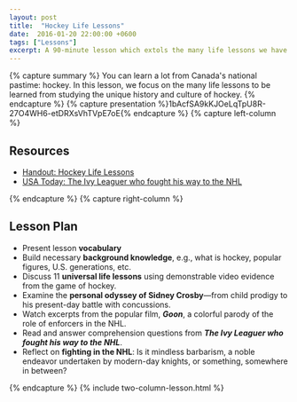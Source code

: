 ```yaml
---
layout: post
title:  "Hockey Life Lessons"
date:  2016-01-20 22:00:00 +0600
tags: ["Lessons"]
excerpt: A 90-minute lesson which extols the many life lessons we have to learn from the game of hockey
---
```

{% capture summary %}
You can learn a lot from Canada's national pastime: hockey.  In this lesson, we focus on the many life lessons to be learned from studying the unique history and culture of hockey.
{% endcapture %}
{% capture presentation %}1bAcfSA9kKJOeLqTpU8R-27O4WH6-etDRXsVhTVpE7oE{% endcapture %}
{% capture left-column %}
## Resources
<ul class="fa-ul">
   <li><i class="fa fa-file-pdf-o"></i><a href="http://static.colestock.com/Hockey_Life_Lessons_Handout.pdf" target="_blank" title="Handout: Hockey Life Lessons">Handout: Hockey Life Lessons</a></li>
   <li><i class="fa fa-external-link"></i><a href="http://usat.ly/1u2fNko" title="USA Today: The Ivy Leaguer who fought his way to the NHL | For The Win">USA Today: The Ivy Leaguer who fought his way to the NHL</a></li>
</ul>
{% endcapture %}
{% capture right-column %}
<div class="panel panel-info">
    <div class="panel-heading">
       <h2 class="panel-title">Lesson Plan</h2>
    </div>
    <ul class="list-group small">
       <li class="list-group-item small">Present lesson <strong>vocabulary</strong></li>
       <li class="list-group-item small">Build necessary <strong>background knowledge</strong>, e.g., what is hockey, popular figures, U.S. generations, etc.</li>
       <li class="list-group-item small">Discuss 11 <strong>universal life lessons</strong> using demonstrable video evidence from the game of hockey.</li>
       <li class="list-group-item small">Examine the <strong>personal odyssey of Sidney Crosby</strong>—from child prodigy to his present-day battle with concussions.</li>
       <li class="list-group-item small">Watch excerpts from the popular film, <strong><em>Goon</em></strong>, a colorful parody of the role of enforcers in the NHL.</li>
       <li class="list-group-item small">Read and answer comprehension questions from <strong><em>The Ivy Leaguer who fought his way to the NHL</em></strong>.</li>
       <li class="list-group-item small">Reflect on <strong>fighting in the NHL</strong>:  </em>Is it mindless barbarism, a noble endeavor undertaken by modern-day knights, or something, somewhere in between?</em></li>
    </ul>
</div>
{% endcapture %}
{% include two-column-lesson.html %}
